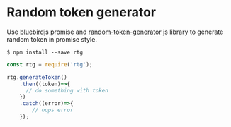Random token generator
======================

Use [bluebirdjs](http://bluebirdjs.com/docs/getting-started.html) promise and 
[random-token-generator](https://github.com/MusicMapIo/random-token-generator) js library to generate 
random token in promise style.


```
$ npm install --save rtg
```

```javascript
const rtg = require('rtg');

rtg.generateToken()
    .then((token)=>{
      // do something with token
    })
    .catch((error)=>{
        // oops error
    });

```
